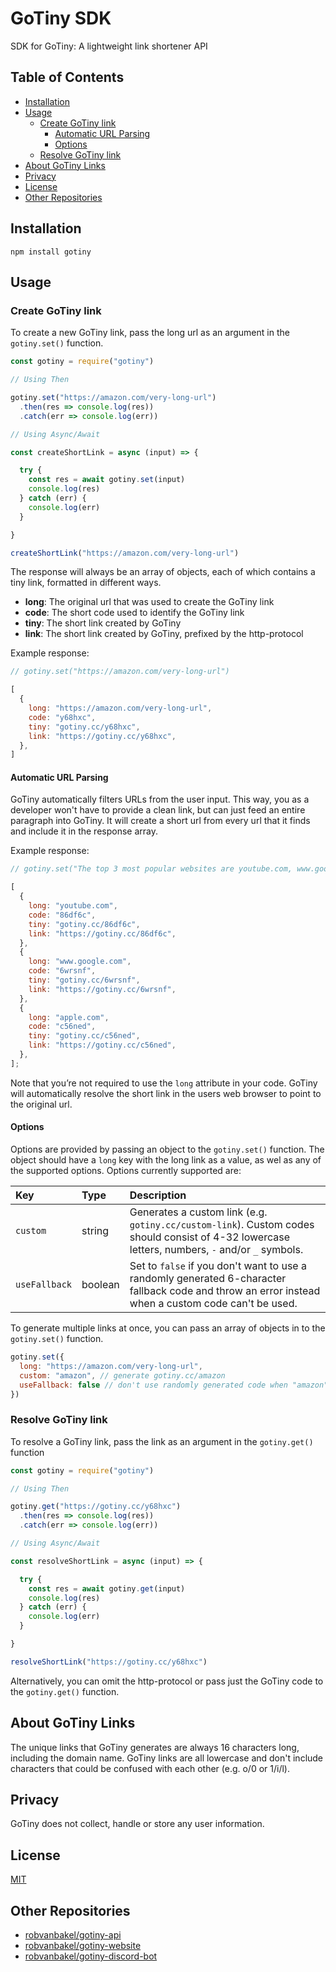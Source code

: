 # GoTiny SDK

SDK for GoTiny: A lightweight link shortener API

## Table of Contents

- [Installation](#installation)
- [Usage](#usage)
  - [Create GoTiny link](#create-gotiny-link)
    - [Automatic URL Parsing](#automatic-url-parsing)
    - [Options](#options)
  - [Resolve GoTiny link](#resolve-gotiny-link)
- [About GoTiny Links](#about-gotiny-links)
- [Privacy](#privacy)
- [License](#license)
- [Other Repositories](#other-repositories)

## Installation

```console
npm install gotiny
```

## Usage

### Create GoTiny link

To create a new GoTiny link, pass the long url as an argument in the `gotiny.set()` function.

```js
const gotiny = require("gotiny")

// Using Then

gotiny.set("https://amazon.com/very-long-url")
  .then(res => console.log(res))
  .catch(err => console.log(err))

// Using Async/Await

const createShortLink = async (input) => {

  try {
    const res = await gotiny.set(input)
    console.log(res)
  } catch (err) {
    console.log(err)
  }

}

createShortLink("https://amazon.com/very-long-url")
```

The response will always be an array of objects, each of which contains a tiny link, formatted in different ways.

- **long**: The original url that was used to create the GoTiny link
- **code**: The short code used to identify the GoTiny link
- **tiny**: The short link created by GoTiny
- **link**: The short link created by GoTiny, prefixed by the http-protocol

Example response:

```js
// gotiny.set("https://amazon.com/very-long-url")

[
  {
    long: "https://amazon.com/very-long-url",
    code: "y68hxc",
    tiny: "gotiny.cc/y68hxc",
    link: "https://gotiny.cc/y68hxc",
  },
]
```

#### Automatic URL Parsing

GoTiny automatically filters URLs from the user input. This way, you as a developer won't have to provide a clean link, but can just feed an entire paragraph into GoTiny. It will create a short url from every url that it finds and include it in the response array.

Example response:

```js
// gotiny.set("The top 3 most popular websites are youtube.com, www.google.com and apple.com.")

[
  {
    long: "youtube.com",
    code: "86df6c",
    tiny: "gotiny.cc/86df6c",
    link: "https://gotiny.cc/86df6c",
  },
  {
    long: "www.google.com",
    code: "6wrsnf",
    tiny: "gotiny.cc/6wrsnf",
    link: "https://gotiny.cc/6wrsnf",
  },
  {
    long: "apple.com",
    code: "c56ned",
    tiny: "gotiny.cc/c56ned",
    link: "https://gotiny.cc/c56ned",
  },
];
```

Note that you’re not required to use the `long` attribute in your code. GoTiny will automatically resolve the short link in the users web browser to point to the original url.

#### Options

Options are provided by passing an object to the `gotiny.set()` function. The object should have a `long` key with the long link as a value, as wel as any of the supported options. Options currently supported are:

| Key           | Type    | Description                                                                                 |
| :------------ | :------ | :------------------------------------------------------------------------------------------ |
| `custom`      | string  | Generates a custom link (e.g. `gotiny.cc/custom-link`). Custom codes should consist of 4-32 lowercase letters, numbers, `-` and/or `_` symbols.  |
| `useFallback` | boolean | Set to `false` if you don't want to use a randomly generated 6-character fallback code and throw an error instead when a custom code can't be used. |

To generate multiple links at once, you can pass an array of objects in to the `gotiny.set()` function.

```js
gotiny.set({
  long: "https://amazon.com/very-long-url", 
  custom: "amazon", // generate gotiny.cc/amazon
  useFallback: false // don't use randomly generated code when "amazon" can't be used
})
```

### Resolve GoTiny link

To resolve a GoTiny link, pass the link as an argument in the `gotiny.get()` function

```js
const gotiny = require("gotiny")

// Using Then

gotiny.get("https://gotiny.cc/y68hxc")
  .then(res => console.log(res))
  .catch(err => console.log(err))

// Using Async/Await

const resolveShortLink = async (input) => {

  try {
    const res = await gotiny.get(input)
    console.log(res)
  } catch (err) {
    console.log(err)
  }

}

resolveShortLink("https://gotiny.cc/y68hxc")
```

Alternatively, you can omit the http-protocol or pass just the GoTiny code to the `gotiny.get()` function.

## About GoTiny Links
The unique links that GoTiny generates are always 16 characters long, including the domain name. GoTiny links are all lowercase and don't include characters that could be confused with each other (e.g. o/0 or 1/i/l).

## Privacy
GoTiny does not collect, handle or store any user information.

## License

[MIT](LICENSE)

## Other Repositories

- [robvanbakel/gotiny-api](https://github.com/robvanbakel/gotiny-api)
- [robvanbakel/gotiny-website](https://github.com/robvanbakel/gotiny-website)
- [robvanbakel/gotiny-discord-bot](https://github.com/robvanbakel/gotiny-discord-bot)
